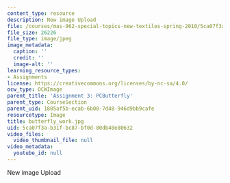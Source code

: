 ```yaml
---
content_type: resource
description: New image Upload
file: /courses/mas-962-special-topics-new-textiles-spring-2010/5ca07f3ab31fbc87bf0d80db40e80632_butterfly_work.jpg
file_size: 26226
file_type: image/jpeg
image_metadata:
  caption: ''
  credit: ''
  image-alt: ''
learning_resource_types:
- Assignments
license: https://creativecommons.org/licenses/by-nc-sa/4.0/
ocw_type: OCWImage
parent_title: 'Assignment 3: PCButterfly'
parent_type: CourseSection
parent_uid: 1805af5b-ecab-6b00-7d48-946d9bb9cafe
resourcetype: Image
title: butterfly_work.jpg
uid: 5ca07f3a-b31f-bc87-bf0d-80db40e80632
video_files:
  video_thumbnail_file: null
video_metadata:
  youtube_id: null
---
```

New image Upload